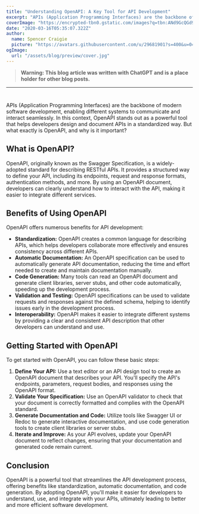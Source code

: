 ```yaml
---
title: "Understanding OpenAPI: A Key Tool for API Development"
excerpt: "APIs (Application Programming Interfaces) are the backbone of modern software development, enabling different systems to communicate and interact seamlessly."
coverImage: "https://encrypted-tbn0.gstatic.com/images?q=tbn:ANd9GcQGd9WZDSg2SSHB8Hkjcoi2HCGdnTiab_Tj8Q&s"
date: "2020-03-16T05:35:07.322Z"
author:
  name: Spencer Craigie 
  picture: "https://avatars.githubusercontent.com/u/29681901?s=400&u=0409c337f963a7b28ea70665d788a19c98495315&v=4"
ogImage:
  url: "/assets/blog/preview/cover.jpg"
---
```


> **Warning: This blog article was written with ChatGPT and is a place holder for other blog posts.**
___
# 

APIs (Application Programming Interfaces) are the backbone of modern software development, enabling different systems to communicate and interact seamlessly. In this context, OpenAPI stands out as a powerful tool that helps developers design and document APIs in a standardized way. But what exactly is OpenAPI, and why is it important?

## What is OpenAPI?

OpenAPI, originally known as the Swagger Specification, is a widely-adopted standard for describing RESTful APIs. It provides a structured way to define your API, including its endpoints, request and response formats, authentication methods, and more. By using an OpenAPI document, developers can clearly understand how to interact with the API, making it easier to integrate different services.

## Benefits of Using OpenAPI

OpenAPI offers numerous benefits for API development:

- **Standardization:** OpenAPI creates a common language for describing APIs, which helps developers collaborate more effectively and ensures consistency across different APIs.
- **Automatic Documentation:** An OpenAPI specification can be used to automatically generate API documentation, reducing the time and effort needed to create and maintain documentation manually.
- **Code Generation:** Many tools can read an OpenAPI document and generate client libraries, server stubs, and other code automatically, speeding up the development process.
- **Validation and Testing:** OpenAPI specifications can be used to validate requests and responses against the defined schema, helping to identify issues early in the development process.
- **Interoperability:** OpenAPI makes it easier to integrate different systems by providing a clear and consistent API description that other developers can understand and use.

## Getting Started with OpenAPI

To get started with OpenAPI, you can follow these basic steps:

1. **Define Your API:** Use a text editor or an API design tool to create an OpenAPI document that describes your API. You'll specify the API's endpoints, parameters, request bodies, and responses using the OpenAPI format.
2. **Validate Your Specification:** Use an OpenAPI validator to check that your document is correctly formatted and complies with the OpenAPI standard.
3. **Generate Documentation and Code:** Utilize tools like Swagger UI or Redoc to generate interactive documentation, and use code generation tools to create client libraries or server stubs.
4. **Iterate and Improve:** As your API evolves, update your OpenAPI document to reflect changes, ensuring that your documentation and generated code remain current.

## Conclusion

OpenAPI is a powerful tool that streamlines the API development process, offering benefits like standardization, automatic documentation, and code generation. By adopting OpenAPI, you'll make it easier for developers to understand, use, and integrate with your APIs, ultimately leading to better and more efficient software development.
